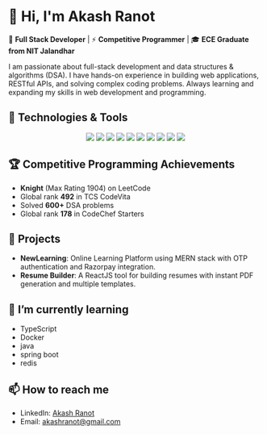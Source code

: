 # 👋 Hi, I'm Akash Ranot

🚀 **Full Stack Developer** | ⚡ **Competitive Programmer** | 🎓 **ECE Graduate from NIT Jalandhar**

I am passionate about full-stack development and data structures & algorithms (DSA). I have hands-on experience in building web applications, RESTful APIs, and solving complex coding problems. Always learning and expanding my skills in web development and programming.

## 🔧 Technologies & Tools

<p align="center">
  <img src="https://img.shields.io/badge/-C++-00599C?style=flat&logo=c%2B%2B&logoColor=white" />
  <img src="https://img.shields.io/badge/-JavaScript-F7DF1E?style=flat&logo=javascript&logoColor=black" />
  <img src="https://img.shields.io/badge/-HTML5-E34F26?style=flat&logo=html5&logoColor=white" />
  <img src="https://img.shields.io/badge/-CSS3-1572B6?style=flat&logo=css3" />
  <img src="https://img.shields.io/badge/-React-61DAFB?style=flat&logo=react&logoColor=black" />
  <img src="https://img.shields.io/badge/-Node.js-339933?style=flat&logo=node.js&logoColor=white" />
  <img src="https://img.shields.io/badge/-Express.js-000000?style=flat&logo=express&logoColor=white" />
  <img src="https://img.shields.io/badge/-MongoDB-47A248?style=flat&logo=mongodb&logoColor=white" />
  <img src="https://img.shields.io/badge/-SQL-4479A1?style=flat&logo=postgresql&logoColor=white" />
  <img src="https://img.shields.io/badge/-Git-F05032?style=flat&logo=git&logoColor=white" />
</p>

## 🏆 Competitive Programming Achievements

- **Knight** (Max Rating 1904) on LeetCode
- Global rank **492** in TCS CodeVita
- Solved **600+** DSA problems
- Global rank **178** in CodeChef Starters

## 💼 Projects

- **NewLearning**: Online Learning Platform using MERN stack with OTP authentication and Razorpay integration.
- **Resume Builder**: A ReactJS tool for building resumes with instant PDF generation and multiple templates.

## 🌱 I’m currently learning


- TypeScript
- Docker
- java
- spring boot
- redis

## 📫 How to reach me

- LinkedIn: [Akash Ranot](https://www.linkedin.com/in/akash-ranot-735682222/)
- Email: akashranot@gmail.com
